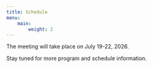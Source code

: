 ```yaml
---
title: Schedule
menu:
    main:
        weight: 2
---
```


The meeting will take place on July 19-22, 2026.

Stay tuned for more program and schedule information.